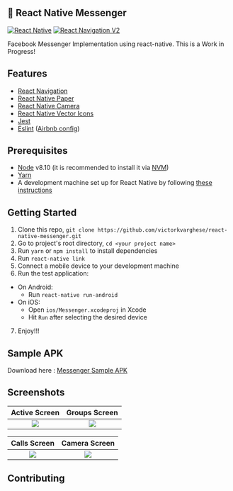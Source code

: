 
## 🚀 React Native Messenger

[![React Native](https://img.shields.io/badge/React%20Native-v0.55-blue.svg)](https://facebook.github.io/react-native/)
[![React Navigation V2](https://img.shields.io/badge/React%20Navigation-v2..0.1-blue.svg)](https://reactnavigation.org/)


Facebook Messenger Implementation using react-native. This is a Work in Progress!  

## Features

* [React Navigation](https://reactnavigation.org/) 
* [React Native Paper](https://callstack.github.io/react-native-paper/)
* [React Native Camera](https://github.com/react-native-community/react-native-camera)
* [React Native Vector Icons](https://github.com/oblador/react-native-vector-icons)
* [Jest](https://facebook.github.io/jest/)
* [Eslint](http://eslint.org/) ([Airbnb config](https://github.com/airbnb/javascript/tree/master/packages/eslint-config-airbnb))

## Prerequisites

* [Node](https://nodejs.org) v8.10 (it is recommended to install it via [NVM](https://github.com/creationix/nvm))
* [Yarn](https://yarnpkg.com/)
* A development machine set up for React Native by following [these instructions](https://facebook.github.io/react-native/docs/getting-started.html)

## Getting Started

1. Clone this repo, `git clone https://github.com/victorkvarghese/react-native-messenger.git `
2. Go to project's root directory, `cd <your project name>`
3. Run `yarn` or `npm install` to install dependencies
4. Run `react-native link`
5. Connect a mobile device to your development machine
6. Run the test application:
  * On Android:
    * Run `react-native run-android`
  * On iOS:
    * Open `ios/Messenger.xcodeproj` in Xcode
    * Hit `Run` after selecting the desired device
7. Enjoy!!!

## Sample APK
Download here : [Messenger Sample APK ](https://drive.google.com/file/d/1EQFkwLBkZYgqv8DNP0X5was6pm2FnYXW/view)

## Screenshots

Active Screen              |  Groups Screen
:-------------------------:|:-------------------------:
![](https://user-images.githubusercontent.com/15869386/42648284-15525324-8624-11e8-9f81-a20e202b7124.png)  |  ![](https://user-images.githubusercontent.com/15869386/42648337-39681032-8624-11e8-8fec-a33750d67215.png)

Calls Screen              |  Camera Screen
:-------------------------:|:-------------------------:
![](https://user-images.githubusercontent.com/15869386/42648339-3b468e56-8624-11e8-877e-a06b7bf57c4d.png)  |  ![](https://user-images.githubusercontent.com/15869386/42648341-3cd95c26-8624-11e8-9976-6117736922ed.png)






## Contributing

